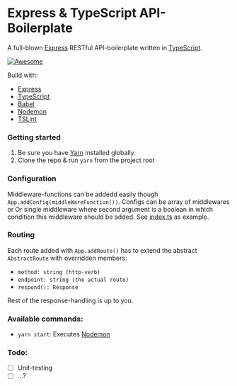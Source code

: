 # Express & TypeScript API-Boilerplate

A full-blown [Express] RESTful API-boilerplate written in [TypeScript].

[![Awesome](https://cdn.rawgit.com/sindresorhus/awesome/d7305f38d29fed78fa85652e3a63e154dd8e8829/media/badge.svg)](https://github.com/villeristi/express-typescript-api-boilerplate)

Build with:
- [Express]
- [TypeScript]
- [Babel]
- [Nodemon]
- [TSLint]

### Getting started
1. Be sure you have [Yarn] installed globally.
2. Clone the repo & run `yarn` from the project root

### Configuration
Middleware-functions can be addedd easily though `App.addConfig(middleWareFunction())`. Configs can be array of middlewares or Or single middleware where second argument is a boolean in which condition this middleware should be added. 
See [index.ts](src/index.ts) as example.

### Routing
Each route added with `App.addRoute()` has to extend the abstract `AbstractRoute` with overridden members: 
- `method: string (http-verb)`
- `endpoint: string (the actual route)`
- `respond(): Response`

Rest of the response-handling is up to you.

### Available commands:
 - `yarn start`: Executes [Nodemon]

### Todo:
- [ ] Unit-testing
- [ ] ...?

[Express]:https://expressjs.com/
[TypeScript]:http://www.typescriptlang.org/
[Babel]:https://babeljs.io/
[Nodemon]:https://nodemon.io
[TSLint]:https://palantir.github.io/tslint/
[Jest]:https://facebook.github.io/jest/
[Yarn]:https://yarnpkg.com/en/docs/install

